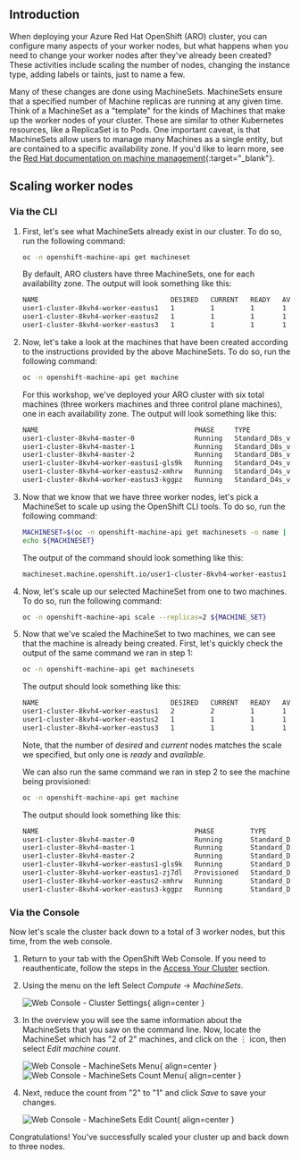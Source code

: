 ## Introduction

When deploying your Azure Red Hat OpenShift (ARO) cluster, you can configure many aspects of your worker nodes, but what happens when you need to change your worker nodes after they've already been created? These activities include scaling the number of nodes, changing the instance type, adding labels or taints, just to name a few. 

Many of these changes are done using MachineSets. MachineSets ensure that a specified number of Machine replicas are running at any given time. Think of a MachineSet as a "template" for the kinds of Machines that make up the worker nodes of your cluster. These are similar to other Kubernetes resources, like a ReplicaSet is to Pods. One important caveat, is that MachineSets allow users to manage many Machines as a single entity, but are contained to a specific availability zone. If you'd like to learn more, see the [Red Hat documentation on machine management](https://docs.openshift.com/container-platform/latest/machine_management/index.html){:target="_blank"}.

## Scaling worker nodes
### Via the CLI

1. First, let's see what MachineSets already exist in our cluster. To do so, run the following command:

    ```bash
    oc -n openshift-machine-api get machineset
    ```

    By default, ARO clusters have three MachineSets, one for each availability zone. The output will look something like this:

    ```bash
    NAME                                 DESIRED   CURRENT   READY   AVAILABLE   AGE
    user1-cluster-8kvh4-worker-eastus1   1         1         1       1           4h36m
    user1-cluster-8kvh4-worker-eastus2   1         1         1       1           4h36m
    user1-cluster-8kvh4-worker-eastus3   1         1         1       1           4h36m
    ```

2. Now, let's take a look at the machines that have been created according to the instructions provided by the above MachineSets. To do so, run the following command:

    ```bash
    oc -n openshift-machine-api get machine
    ```

    For this workshop, we've deployed your ARO cluster with six total machines (three workers machines and three control plane machines), one in each availability zone. The output will look something like this:  

    ```bash
    NAME                                       PHASE     TYPE              REGION   ZONE   AGE
    user1-cluster-8kvh4-master-0               Running   Standard_D8s_v3   eastus   1      4h39m
    user1-cluster-8kvh4-master-1               Running   Standard_D8s_v3   eastus   2      4h39m
    user1-cluster-8kvh4-master-2               Running   Standard_D8s_v3   eastus   3      4h39m
    user1-cluster-8kvh4-worker-eastus1-gls9k   Running   Standard_D4s_v3   eastus   1      4h36m
    user1-cluster-8kvh4-worker-eastus2-xmhrw   Running   Standard_D4s_v3   eastus   2      4h36m
    user1-cluster-8kvh4-worker-eastus3-kggpz   Running   Standard_D4s_v3   eastus   3      4h36m
    ```

3. Now that we know that we have three worker nodes, let's pick a MachineSet to scale up using the OpenShift CLI tools. To do so, run the following command:

    ```bash
    MACHINESET=$(oc -n openshift-machine-api get machinesets -o name | head -1)
    echo ${MACHINESET}
    ```

    The output of the command should look something like this:

    ```bash
    machineset.machine.openshift.io/user1-cluster-8kvh4-worker-eastus1
    ```

4. Now, let's scale up our selected MachineSet from one to two machines. To do so, run the following command:

    ```bash
    oc -n openshift-machine-api scale --replicas=2 ${MACHINE_SET}
    ```

5. Now that we've scaled the MachineSet to two machines, we can see that the machine is already being created. First, let's quickly check the output of the same command we ran in step 1:

    ```bash
    oc -n openshift-machine-api get machinesets
    ```
    
    The output should look something like this:

    ```bash
    NAME                                 DESIRED   CURRENT   READY   AVAILABLE   AGE
    user1-cluster-8kvh4-worker-eastus1   2         2         1       1           4h50m
    user1-cluster-8kvh4-worker-eastus2   1         1         1       1           4h50m
    user1-cluster-8kvh4-worker-eastus3   1         1         1       1           4h50m
    ```

    Note, that the number of *desired* and *current* nodes matches the scale we specified, but only one is *ready* and *available*. 

    We can also run the same command we ran in step 2 to see the machine being provisioned:

    ```bash
    oc -n openshift-machine-api get machine
    ```
    
    The output should look something like this:

    ```bash
    NAME                                       PHASE         TYPE              REGION   ZONE   AGE
    user1-cluster-8kvh4-master-0               Running       Standard_D8s_v3   eastus   1      4h58m
    user1-cluster-8kvh4-master-1               Running       Standard_D8s_v3   eastus   2      4h58m
    user1-cluster-8kvh4-master-2               Running       Standard_D8s_v3   eastus   3      4h58m
    user1-cluster-8kvh4-worker-eastus1-gls9k   Running       Standard_D4s_v3   eastus   1      4h55m
    user1-cluster-8kvh4-worker-eastus1-zj7dl   Provisioned   Standard_D4s_v3   eastus   1      9s
    user1-cluster-8kvh4-worker-eastus2-xmhrw   Running       Standard_D4s_v3   eastus   2      4h55m
    user1-cluster-8kvh4-worker-eastus3-kggpz   Running       Standard_D4s_v3   eastus   3      4h55m
    ```

### Via the Console

Now let's scale the cluster back down to a total of 3 worker nodes, but this time, from the web console. 

1. Return to your tab with the OpenShift Web Console. If you need to reauthenticate, follow the steps in the [Access Your Cluster](../setup/3-access-cluster/) section. 

1. Using the menu on the left Select *Compute* -> *MachineSets*.

    ![Web Console - Cluster Settings](../assets/images/web-console-machineset-sidebar.png){ align=center }

1. In the overview you will see the same information about the MachineSets that you saw on the command line. Now, locate the MachineSet which has "2 of 2" machines, and click on the ⋮ icon, then select *Edit machine count*. 

    ![Web Console - MachineSets Menu](../assets/images/web-console-machinesets-three-dots.png){ align=center }
    ![Web Console - MachineSets Count Menu](../assets/images/web-console-machinesets-edit-count-menu.png){ align=center }

1. Next, reduce the count from "2" to "1" and click *Save* to save your changes. 

    ![Web Console - MachineSets Edit Count](../assets/images/web-console-machinesets-edit-count.png){ align=center }

Congratulations! You've successfully scaled your cluster up and back down to three nodes. 